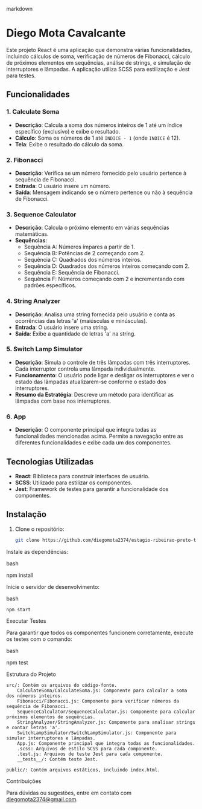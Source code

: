 markdown

# Diego Mota Cavalcante

Este projeto React é uma aplicação que demonstra várias funcionalidades, incluindo cálculos de soma, verificação de números de Fibonacci, cálculo de próximos elementos em sequências, análise de strings, e simulação de interruptores e lâmpadas. A aplicação utiliza SCSS para estilização e Jest para testes.

## Funcionalidades

### 1. **Calculate Soma**

- **Descrição**: Calcula a soma dos números inteiros de 1 até um índice específico (exclusivo) e exibe o resultado.
- **Cálculo**: Soma os números de 1 até `INDICE - 1` (onde `INDICE` é 12).
- **Tela**: Exibe o resultado do cálculo da soma.

### 2. **Fibonacci**

- **Descrição**: Verifica se um número fornecido pelo usuário pertence à sequência de Fibonacci.
- **Entrada**: O usuário insere um número.
- **Saída**: Mensagem indicando se o número pertence ou não à sequência de Fibonacci.

### 3. **Sequence Calculator**

- **Descrição**: Calcula o próximo elemento em várias sequências matemáticas.
- **Sequências**:
  - Sequência A: Números ímpares a partir de 1.
  - Sequência B: Potências de 2 começando com 2.
  - Sequência C: Quadrados dos números inteiros.
  - Sequência D: Quadrados dos números inteiros começando com 2.
  - Sequência E: Sequência de Fibonacci.
  - Sequência F: Números começando com 2 e incrementando com padrões específicos.

### 4. **String Analyzer**

- **Descrição**: Analisa uma string fornecida pelo usuário e conta as ocorrências das letras 'a' (maiúsculas e minúsculas).
- **Entrada**: O usuário insere uma string.
- **Saída**: Exibe a quantidade de letras 'a' na string.

### 5. **Switch Lamp Simulator**

- **Descrição**: Simula o controle de três lâmpadas com três interruptores. Cada interruptor controla uma lâmpada individualmente.
- **Funcionamento**: O usuário pode ligar e desligar os interruptores e ver o estado das lâmpadas atualizarem-se conforme o estado dos interruptores.
- **Resumo da Estratégia**: Descreve um método para identificar as lâmpadas com base nos interruptores.

### 6. **App**

- **Descrição**: O componente principal que integra todas as funcionalidades mencionadas acima. Permite a navegação entre as diferentes funcionalidades e exibe cada um dos componentes.

## Tecnologias Utilizadas

- **React**: Biblioteca para construir interfaces de usuário.
- **SCSS**: Utilizado para estilizar os componentes.
- **Jest**: Framework de testes para garantir a funcionalidade dos componentes.

## Instalação

1. Clone o repositório:
   ```bash
   git clone https://github.com/diegomota2374/estagio-ribeirao-preto-teste.git


Instale as dependências:

bash

npm install

Inicie o servidor de desenvolvimento:

bash

    npm start

Executar Testes

Para garantir que todos os componentes funcionem corretamente, execute os testes com o comando:

bash

npm test

Estrutura do Projeto

    src/: Contém os arquivos do código-fonte.
        CalculateSoma/CalculateSoma.js: Componente para calcular a soma dos números inteiros.
        Fibonacci/Fibonacci.js: Componente para verificar números da sequência de Fibonacci.
        SequenceCalculator/SequenceCalculator.js: Componente para calcular próximos elementos de sequências.
        StringAnalyzer/StringAnalyzer.js: Componente para analisar strings e contar letras 'a'.
        SwitchLampSimulator/SwitchLampSimulator.js: Componente para simular interruptores e lâmpadas.
        App.js: Componente principal que integra todas as funcionalidades.
        .scss: Arquivos de estilo SCSS para cada componente.
        .test.js: Arquivos de teste Jest para cada componente.
        __tests__/: Contém teste Jest.

    public/: Contém arquivos estáticos, incluindo index.html.

Contribuições

Para dúvidas ou sugestões, entre em contato com diegomota2374@gmail.com.